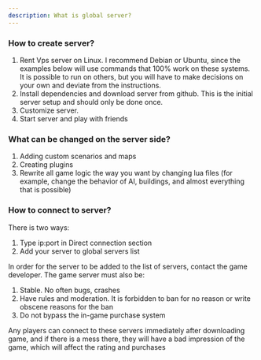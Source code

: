 ```yaml
---
description: What is global server? 
---
```



### How to create server? 


1. Rent Vps server on Linux.
I recommend Debian or Ubuntu, since the examples below will use commands that 100% work on these systems. It is possible to run on others, but you will have to make decisions on your own and deviate from the instructions.
2. Install dependencies and download server from github.
This is the initial server setup and should only be done once.
3. Customize server. 
4. Start server and play with friends 

### What can be changed on the server side? 


1. Adding custom scenarios and maps
2. Creating plugins
3. Rewrite all game logic the way you want by changing lua files (for example, change the behavior of AI, buildings, and almost everything that is possible)


### How to connect to server?


There is two ways:
1. Type ip:port in Direct connection section
2. Add your server to global servers list

In order for the server to be added to the list of servers, contact the game developer. The game server must also be:
1. Stable. No often bugs, crashes
2. Have rules and moderation. It is forbidden to ban for no reason or write obscene reasons for the ban
3. Do not bypass the in-game purchase system

Any players can connect to these servers immediately after downloading game, and if there is a mess there, they will have a bad impression of the game, which will affect the rating and purchases
